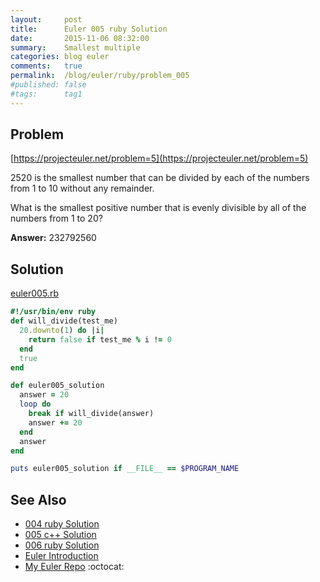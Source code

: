```yaml
---
layout:     post
title:      Euler 005 ruby Solution
date:       2015-11-06 08:32:00
summary:    Smallest multiple
categories: blog euler
comments:   true
permalink:  /blog/euler/ruby/problem_005
#published: false
#tags:      tag1
---
```


## Problem

[https://projecteuler.net/problem=5](https://projecteuler.net/problem=5)

2520 is the smallest number that can be divided by each of the numbers from 1 to 10 without any remainder.

What is the smallest positive number that is evenly divisible by all of the numbers from 1 to 20?

**Answer:** 232792560

## Solution

[euler005.rb](https://github.com/tvarley/euler/blob/master/ruby/euler005.rb)

``` ruby
#!/usr/bin/env ruby
def will_divide(test_me)
  20.downto(1) do |i|
    return false if test_me % i != 0
  end
  true
end

def euler005_solution
  answer = 20
  loop do
    break if will_divide(answer)
    answer += 20
  end
  answer
end

puts euler005_solution if __FILE__ == $PROGRAM_NAME
```

## See Also
* [004 ruby Solution]({{site.baseurl}}/blog/euler/ruby/problem_004)
* [005 c++ Solution]({{site.baseurl}}/blog/euler/cpp/problem_005)
* [006 ruby Solution]({{site.baseurl}}/blog/euler/ruby/problem_006)
* [Euler Introduction]({{site.baseurl}}/blog/euler/introduction)
* [My Euler Repo](https://github.com/tvarley/euler) :octocat:
